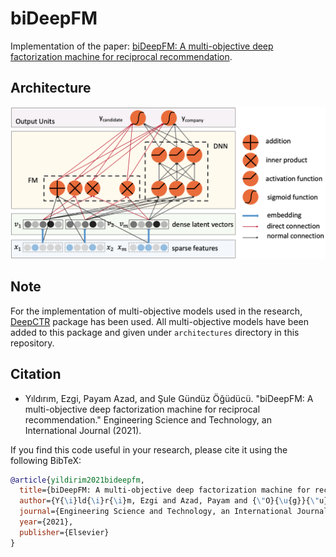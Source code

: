 # biDeepFM
Implementation of the paper: [biDeepFM: A multi-objective deep factorization machine for reciprocal recommendation](https://www.sciencedirect.com/science/article/pii/S2215098621000744).

## Architecture
![Architecture](images/biDeepFM.png "biDeepFM")


## Note
For the implementation of multi-objective models used in the research, [DeepCTR](https://github.com/shenweichen/deepctr) package has been used. All multi-objective models have been added to this package and given under `architectures` directory in this repository.


## Citation

- Yıldırım, Ezgi, Payam Azad, and Şule Gündüz Öğüdücü. "biDeepFM: A multi-objective deep factorization machine for reciprocal recommendation." Engineering Science and Technology, an International Journal (2021).


If you find this code useful in your research, please cite it using the following BibTeX:

```bibtex
@article{yildirim2021bideepfm,
  title={biDeepFM: A multi-objective deep factorization machine for reciprocal recommendation},
  author={Y{\i}ld{\i}r{\i}m, Ezgi and Azad, Payam and {\"O}{\u{g}}{\"u}d{\"u}c{\"u}, {\c{S}}ule G{\"u}nd{\"u}z},
  journal={Engineering Science and Technology, an International Journal},
  year={2021},
  publisher={Elsevier}
}
```
